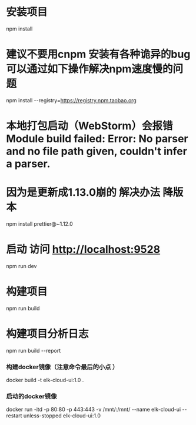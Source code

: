 # 安装项目
npm install

# 建议不要用cnpm  安装有各种诡异的bug 可以通过如下操作解决npm速度慢的问题
npm install --registry=https://registry.npm.taobao.org

# 本地打包启动（WebStorm）会报错Module build failed: Error: No parser and no file path given, couldn't infer a parser.
# 因为是更新成1.13.0崩的  解决办法  降版本
npm install prettier@~1.12.0

# 启动  访问 [http://localhost:9528](http://localhost:9528)
npm run dev

# 构建项目
npm run build

# 构建项目分析日志
npm run build --report

### 构建docker镜像（注意命令最后的小点 ） 
docker build -t elk-cloud-ui:1.0 .

### 启动的docker镜像
docker run -itd -p 80:80 -p 443:443 -v /mnt/:/mnt/ --name elk-cloud-ui --restart unless-stopped  elk-cloud-ui:1.0
```


